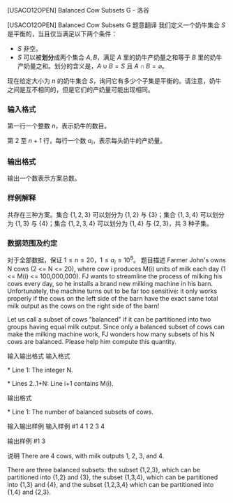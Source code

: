 



[USACO12OPEN] Balanced Cow Subsets G - 洛谷














[USACO12OPEN] Balanced Cow Subsets G
题意翻译
我们定义一个奶牛集合 $S$ 是平衡的，当且仅当满足以下两个条件：

- $S$ 非空。
- $S$ 可以被**划分**成两个集合 $A,B$，满足 $A$ 里的奶牛产奶量之和等于 $B$ 里的奶牛产奶量之和。划分的含义是，$A\cup B=S$ 且 $A\cap B=\varnothing$。

现在给定大小为 $n$ 的奶牛集合 $S$，询问它有多少个子集是平衡的。请注意，奶牛之间是互不相同的，但是它们的产奶量可能出现相同。

### 输入格式

第一行一个整数 $n$，表示奶牛的数目。

第 $2$ 至 $n+1$ 行，每行一个数 $a_i$，表示每头奶牛的产奶量。

### 输出格式

输出一个数表示方案总数。

### 样例解释

共存在三种方案。集合 $\{1,2,3\}$ 可以划分为 $\{1,2\}$ 与 $\{3\}$；集合 $\{1,3,4\}$ 可以划分为 $\{1,3\}$ 与 $\{4\}$；集合 $\{1,2,3,4\}$ 可以划分为 $\{1,4\}$ 与 $\{2,3\}$，共 $3$ 种子集。

### 数据范围及约定

对于全部数据，保证 $1\le n\le 20$，$1\le a_i\le 10^8$。
题目描述
Farmer John's owns N cows (2 <= N <= 20), where cow i produces M(i) units of milk each day (1 <= M(i) <= 100,000,000).  FJ wants to streamline the process of milking his cows every day, so he installs a brand new milking machine in his barn.  Unfortunately, the machine turns out to be far too sensitive: it only works properly if the cows on the left side of the barn have the exact same total milk output as the cows on the right side of the barn!

Let us call a subset of cows "balanced" if it can be partitioned into two groups having equal milk output.  Since only a balanced subset of cows can make the milking machine work, FJ wonders how many subsets of his N cows are balanced.  Please help him compute this quantity.

输入输出格式
输入格式

\* Line 1: The integer N.

\* Lines 2..1+N: Line i+1 contains M(i). 


输出格式

\* Line 1: The number of balanced subsets of cows.

输入输出样例
输入样例 #1
4 
1 
2 
3 
4 

输出样例 #1
3 

说明
There are 4 cows, with milk outputs 1, 2, 3, and 4.


There are three balanced subsets: the subset {1,2,3}, which can be partitioned into {1,2} and {3}, the subset {1,3,4}, which can be partitioned into {1,3} and {4}, and the subset {1,2,3,4} which can be partitioned into {1,4} and {2,3}.







